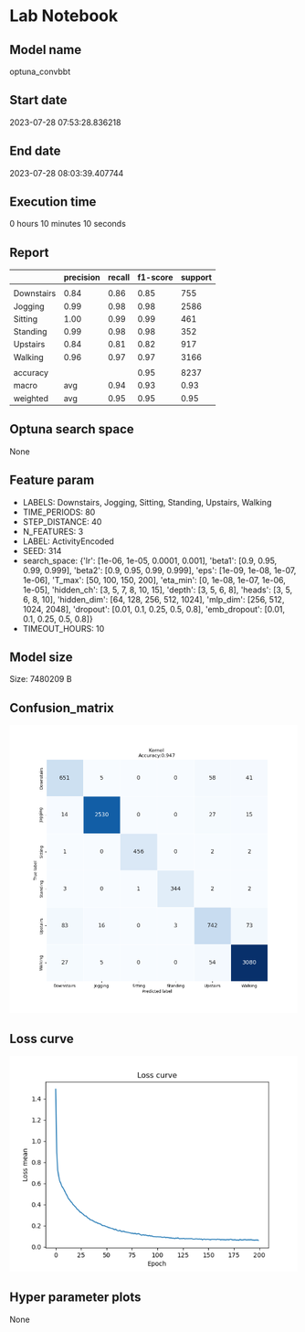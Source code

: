 # Lab Notebook


## Model name
optuna_convbbt

## Start date
2023-07-28 07:53:28.836218

## End date
2023-07-28 08:03:39.407744

## Execution time
0 hours 10 minutes 10 seconds

## Report
| | precision | recall | f1-score | support |
| --- | --- | --- | --- | --- |
|  |
| Downstairs | 0.84 | 0.86 | 0.85 | 755 |
| Jogging | 0.99 | 0.98 | 0.98 | 2586 |
| Sitting | 1.00 | 0.99 | 0.99 | 461 |
| Standing | 0.99 | 0.98 | 0.98 | 352 |
| Upstairs | 0.84 | 0.81 | 0.82 | 917 |
| Walking | 0.96 | 0.97 | 0.97 | 3166 |
|  |
|  accuracy || | 0.95 | 8237 |
| macro | avg | 0.94 | 0.93 | 0.93 | 8237 |
| weighted | avg | 0.95 | 0.95 | 0.95 | 8237 |


## Optuna search space
None

## Feature param
- LABELS: Downstairs, Jogging, Sitting, Standing, Upstairs, Walking
- TIME_PERIODS: 80
- STEP_DISTANCE: 40
- N_FEATURES: 3
- LABEL: ActivityEncoded
- SEED: 314
- search_space: {'lr': [1e-06, 1e-05, 0.0001, 0.001], 'beta1': [0.9, 0.95, 0.99, 0.999], 'beta2': [0.9, 0.95, 0.99, 0.999], 'eps': [1e-09, 1e-08, 1e-07, 1e-06], 'T_max': [50, 100, 150, 200], 'eta_min': [0, 1e-08, 1e-07, 1e-06, 1e-05], 'hidden_ch': [3, 5, 7, 8, 10, 15], 'depth': [3, 5, 6, 8], 'heads': [3, 5, 6, 8, 10], 'hidden_dim': [64, 128, 256, 512, 1024], 'mlp_dim': [256, 512, 1024, 2048], 'dropout': [0.01, 0.1, 0.25, 0.5, 0.8], 'emb_dropout': [0.01, 0.1, 0.25, 0.5, 0.8]}
- TIMEOUT_HOURS: 10

## Model size
Size: 7480209    B

## Confusion_matrix
![alt](./assets/cross-tab.png)

## Loss curve
![alt](./assets/loss.png)

## Hyper parameter plots
None
